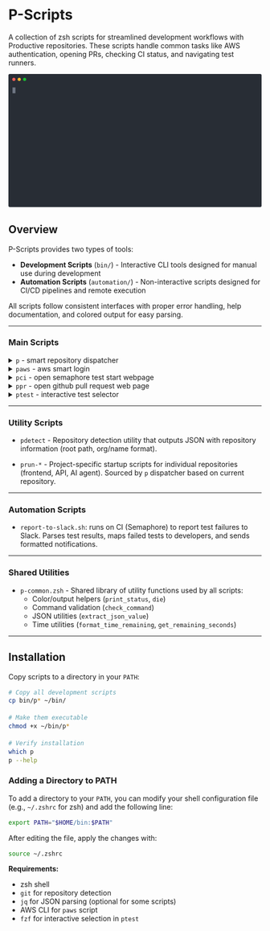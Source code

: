 # P-Scripts

A collection of zsh scripts for streamlined development workflows with Productive repositories. These scripts handle common tasks like AWS authentication, opening PRs, checking CI status, and navigating test runners.

<p align="center">
  <img src="./docs/combo.svg">
</p>

## Overview

P-Scripts provides two types of tools:

- **Development Scripts** (`bin/`) - Interactive CLI tools designed for manual use during development
- **Automation Scripts** (`automation/`) - Non-interactive scripts designed for CI/CD pipelines and remote execution

All scripts follow consistent interfaces with proper error handling, help documentation, and colored output for easy parsing.

---

### Main Scripts

<details>
  <summary><code>p</code> - smart repository dispatcher</summary>

  Automatically detects which Productive repository you're in and runs the appropriate startup script. Works from any subdirectory within a repository. Supports `productiveio/frontend`, `productiveio/api`, and `productiveio/ai-agent`.

  <p align="center">
    <img src="./docs/p.svg">
  </p>
</details>

<details>
  <summary><code>paws</code> - aws smart login</summary>

  Intelligently manages AWS SSO authentication with automatic session refresh and expiration detection.

  <p align="center">
    <img src="./docs/paws.svg">
  </p>
</details>

<details>
  <summary><code>pci</code> - open semaphore test start webpage</summary>

  Opens the CI workflow runner (Semaphore) for the current git branch in your browser. Asks are you sure before opening for protected branches.

  <p align="center">
    <img src="./docs/pci.svg">
  </p>
</details>

<details>
  <summary><code>ppr</code> - open github pull request web page</summary>

  Finds the pull request for your current branch and opens it in the browser. Includes safeguards for protected branches.

  <p align="center">
    <img src="./docs/ppr.svg">
  </p>
</details>

<details>
  <summary><code>ptest</code> - interactive test selector</summary>

  Search and open frontend tests directly in the browser. Filters tests by filename, suite, or test name interactively.

  <p align="center">
    <img src="./docs/ptest.svg">
  </p>
</details>

---

### Utility Scripts

- `pdetect` - Repository detection utility that outputs JSON with repository information (root path, org/name format).

- `prun-*` - Project-specific startup scripts for individual repositories (frontend, API, AI agent). Sourced by `p` dispatcher based on current repository.

---

### Automation Scripts

- `report-to-slack.sh`: runs on CI (Semaphore) to report test failures to Slack. Parses test results, maps failed tests to developers, and sends formatted notifications.

---

### Shared Utilities

- `p-common.zsh` - Shared library of utility functions used by all scripts:
  - Color/output helpers (`print_status`, `die`)
  - Command validation (`check_command`)
  - JSON utilities (`extract_json_value`)
  - Time utilities (`format_time_remaining`, `get_remaining_seconds`)

---

## Installation

Copy scripts to a directory in your `PATH`:

```bash
# Copy all development scripts
cp bin/p* ~/bin/

# Make them executable
chmod +x ~/bin/p*

# Verify installation
which p
p --help
```

### Adding a Directory to PATH

To add a directory to your `PATH`, you can modify your shell configuration file (e.g., `~/.zshrc` for zsh) and add the following line:

```bash
export PATH="$HOME/bin:$PATH"
```

After editing the file, apply the changes with:

```bash
source ~/.zshrc
```

**Requirements:**
- zsh shell
- `git` for repository detection
- `jq` for JSON parsing (optional for some scripts)
- AWS CLI for `paws` script
- `fzf` for interactive selection in `ptest`
